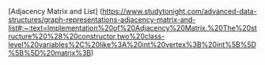 [Adjacency Matrix and List] (https://www.studytonight.com/advanced-data-structures/graph-representations-adjacency-matrix-and-list#:~:text=Implementation%20of%20Adjacency%20Matrix.%20The%20structure%20%28%20constructor,two%20class-level%20variables%2C%20like%3A%20int%20vertex%3B%20int%5B%5D%5B%5D%20matrix%3B)
